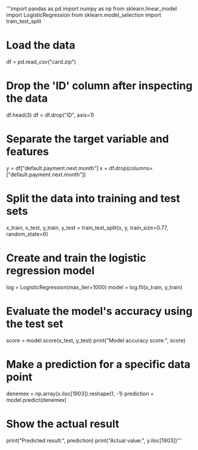 '''import pandas as pd
import numpy as np
from sklearn.linear_model import LogisticRegression
from sklearn.model_selection import train_test_split

# Load the data
df = pd.read_csv("card.zip")

# Drop the 'ID' column after inspecting the data
df.head(3)
df = df.drop("ID", axis=1)

# Separate the target variable and features
y = df["default.payment.next.month"]
x = df.drop(columns=["default.payment.next.month"])

# Split the data into training and test sets
x_train, x_test, y_train, y_test = train_test_split(x, y, train_size=0.77, random_state=6)

# Create and train the logistic regression model
log = LogisticRegression(max_iter=1000)
model = log.fit(x_train, y_train)

# Evaluate the model's accuracy using the test set
score = model.score(x_test, y_test)
print("Model accuracy score:", score)

# Make a prediction for a specific data point
denemex = np.array(x.iloc[1903]).reshape(1, -1)
prediction = model.predict(denemex)

# Show the actual result
print("Predicted result:", prediction)
print("Actual value:", y.iloc[1903])'''
